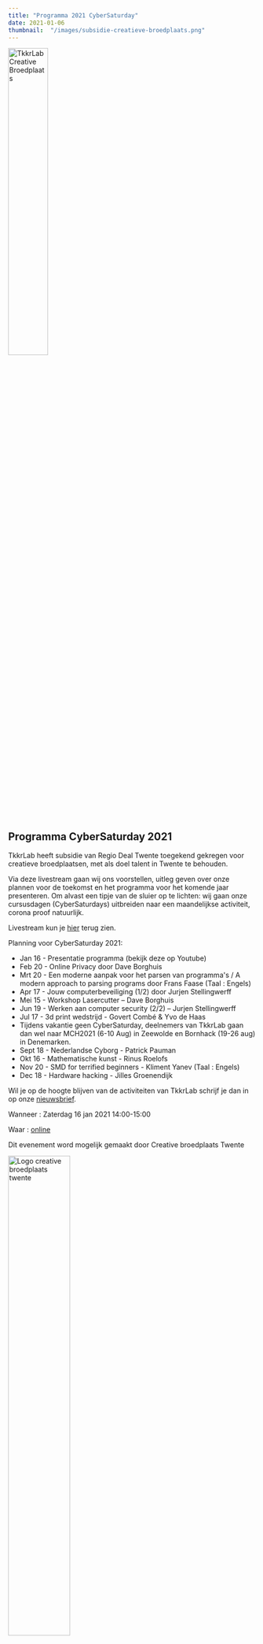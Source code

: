 ```yaml
---
title: "Programma 2021 CyberSaturday"
date: 2021-01-06
thumbnail:  "/images/subsidie-creatieve-broedplaats.png"
---
```


<img alt="TkkrLab Creative Broedplaats" src= "/images/subsidie-creatieve-broedplaats.png" height="40%" width="40%" align="middle">

## Programma CyberSaturday 2021

TkkrLab heeft subsidie van Regio Deal Twente toegekend gekregen voor creatieve broedplaatsen, met als doel talent in Twente te behouden. 

Via deze livestream gaan wij ons voorstellen, uitleg geven over onze plannen voor de toekomst en het programma voor het komende jaar presenteren. Om alvast een tipje van de sluier op te lichten: wij gaan onze cursusdagen (CyberSaturdays) uitbreiden naar een maandelijkse activiteit, corona proof natuurlijk.

Livestream kun je [hier](https://www.youtube.com/watch?v=nieysTn9afA) terug zien.

Planning voor CyberSaturday 2021:

* Jan 16 - Presentatie programma (bekijk deze op Youtube)
* Feb 20 - Online Privacy door Dave Borghuis  
* Mrt 20 - Een moderne aanpak voor het parsen van programma's / A modern approach to parsing programs door Frans Faase (Taal : Engels)
* Apr 17 - Jouw computerbeveiliging (1/2) door Jurjen Stellingwerff
* Mei 15 - Workshop Lasercutter – Dave Borghuis
* Jun 19 - Werken aan computer security (2/2) – Jurjen Stellingwerff
* Jul 17 - 3d print wedstrijd - Govert Combé & Yvo de Haas
* Tijdens vakantie geen CyberSaturday, deelnemers van TkkrLab gaan dan wel naar MCH2021 (6-10 Aug) in Zeewolde en Bornhack (19-26 aug) in Denemarken.
* Sept 18 - Nederlandse Cyborg - Patrick Pauman
* Okt 16 - Mathematische kunst - Rinus Roelofs
* Nov 20 - SMD for terrified beginners - Kliment Yanev (Taal : Engels)
* Dec 18 - Hardware hacking - Jilles Groenendijk

Wil je op de hoogte blijven van de activiteiten van TkkrLab schrijf je dan in op onze [nieuwsbrief](http://eepurl.com/gLxrLD).

Wanneer : Zaterdag 16 jan 2021 14:00-15:00

Waar : [online](https://bbb.do.speakup.nl/b/dav-fxz-fhn)



Dit evenement word mogelijk gemaakt door Creative broedplaats Twente

<img width=50% src="/images/Logo-Creatieve-Broedplaatsen-Twente.jpg"  alt="Logo creative broedplaats twente">
